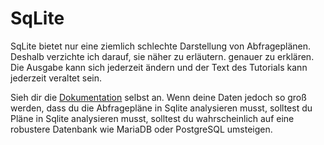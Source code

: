 # SqLite

SqLite bietet nur eine ziemlich schlechte Darstellung von Abfrageplänen. Deshalb verzichte ich darauf, sie näher zu erläutern.
genauer zu erklären. Die Ausgabe kann sich jederzeit ändern und der Text des Tutorials kann jederzeit veraltet sein.

Sieh dir die [Dokumentation](https://www.sqlite.org/lang_explain.html) selbst an. Wenn deine Daten jedoch so groß werden, dass du die Abfragepläne in Sqlite analysieren musst, solltest du
Pläne in Sqlite analysieren musst, solltest du wahrscheinlich auf eine robustere Datenbank wie MariaDB oder PostgreSQL umsteigen.
